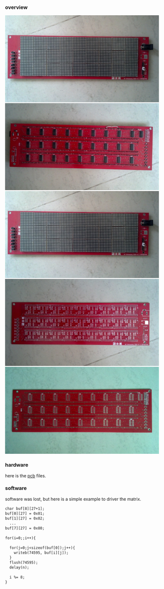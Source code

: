 ### overview
![top](photo/ledm-top.jpg)
![bottom](photo/ledm-bottom.jpg)
![bare pcbs](photo/ledm-top.jpg)
![pcb top](photo/ledm-pcb-top.jpg)
![pcb bottom](photo/ledm-pcb-bottom.jpg)

### hardware
here is the [pcb](/hardware/led-matirx-pcb.zip) files.

### software
software was lost, but here is a simple example to driver the matrix.

```
char buf[8][27+1];
buf[0][27] = 0x01;
buf[1][27] = 0x02;
  ...
buf[7][27] = 0x80;

for(i=0;;i++){

  for(j=0;j<sizeof(buf[0]);j++){
    writeb(74595, buf[i][j]);
  }
  flush(74595);
  delay(n);

  i %= 8;
}
```
